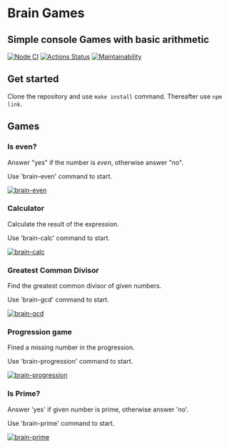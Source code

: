# Brain Games

## Simple console Games with basic arithmetic

[![Node CI](https://github.com/ErKir/backend-project-lvl1/workflows/Node_CI/badge.svg?event=push)](https://github.com/ErKir/backend-project-lvl1/actions/workflows/github-actions-demo.yml) [![Actions Status](https://github.com/ErKir/backend-project-lvl1/workflows/hexlet-check/badge.svg)](https://github.com/ErKir/backend-project-lvl1/actions) [![Maintainability](https://api.codeclimate.com/v1/badges/b44592ad75837c96c7a5/maintainability)](https://codeclimate.com/github/ErKir/backend-project-lvl1/maintainability)

## Get started

Clone the repository and use `make install` command. Thereafter use `npm link`.

## Games

### Is even?

Answer "yes" if the number is *even*, otherwise answer "no".

Use 'brain-even' command to start.

[![brain-even](https://asciinema.org/a/488648.svg)](https://asciinema.org/a/488648)

### Calculator

Calculate the result of the expression.

Use 'brain-calc' command to start.

[![brain-calc](https://asciinema.org/a/489152.svg)](https://asciinema.org/a/489152)

### Greatest Common Divisor

Find the greatest common divisor of given numbers.

Use 'brain-gcd' command to start.

[![brain-gcd](https://asciinema.org/a/491319.svg)](https://asciinema.org/a/491319)

### Progression game

Fined a missing number in the progression.

Use 'brain-progression' command to start.

[![brain-progression](https://asciinema.org/a/491682.svg)](https://asciinema.org/a/491682)

### Is Prime?

Answer 'yes' if given number is prime, otherwise answer 'no'.

Use 'brain-prime' command to start.

[![brain-prime](https://asciinema.org/a/491694.svg)](https://asciinema.org/a/491694)
